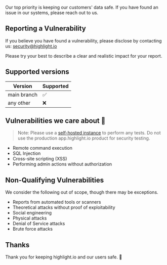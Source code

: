 Our top priority is keeping our customers' data safe. If you have found an issue in our systems, please reach out to us.

## Reporting a Vulnerability

If you believe you have found a vulnerability, please disclose by contacting us: security@highlight.io

Please try your best to describe a clear and realistic impact for your report.

## Supported versions

| Version     | Supported |
|-------------|-----------|
| main branch | ️✅        |
| any other   | ❌         |

## Vulnerabilities we care about 🫣

> Note: Please use
> a [self-hosted instance](https://www.highlight.io/docs/getting-started/self-host/self-hosted-hobby-guide) to perform any
> tests. Do not use the production app.highlight.io product for security testing.

- Remote command execution
- SQL Injection
- Cross-site scripting (XSS)
- Performing admin actions without authorization

## Non-Qualifying Vulnerabilities

We consider the following out of scope, though there may be exceptions.

- Reports from automated tools or scanners
- Theoretical attacks without proof of exploitability
- Social engineering
- Physical attacks
- Denial of Service attacks
- Brute force attacks

## Thanks

Thank you for keeping highlight.io and our users safe. 🙇
